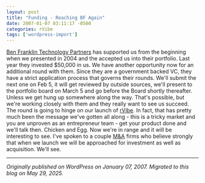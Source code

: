 ```yaml
---
layout: post
title: "Funding - Reaching BF Again"
date: 2007-01-07 03:11:17 -0500
categories: rVibe
tags: ['wordpress-import']
---
```


[Ben Franklin Technology Partners](http://www.nep.benfranklin.org/) has supported us from the beginning when we presented in 2004 and the accepted us into their portfolio. Last year they invested $50,000 in us. We have another opportunity now for an additional round with them. Since they are a government backed VC, they have a strict application process that governs their rounds. We'll submit the next one on Feb 5, it will get reviewed by outside sources, we'll present to the portfolio board on March 5 and go before the Board shortly thereafter. Unless we get hung up somewhere along the way. That's possible, but we're working closely with them and they really want to see us succeed. The round is going to hinge on our launch of [rVibe](http://www.rvibe.com). In fact, that has pretty much been the message we've gotten all along - this is a tricky market and you are unproven as an entrepreneur team - get your product done and we'll talk then. Chicken and Egg. Now we're in range and it will be interesting to see. I've spoken to a couple [M&A](http://www.focusenterprises.com/) firms who believe strongly that when we launch we will be approached for investment as well as acquisition. We'll see.

---

*Originally published on WordPress on January 07, 2007. Migrated to this blog on May 29, 2025.*
